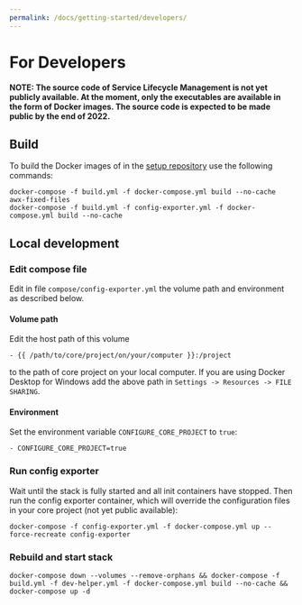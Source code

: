 ```yaml
---
permalink: /docs/getting-started/developers/
---
```


# For Developers

**NOTE: The source code of Service Lifecycle Management is not yet publicly available. At the moment, only the executables are available in the form of Docker images. The source code is expected to be made public by the end of 2022.**

## Build
To build the Docker images of in the [setup repository](https://github.com/FabOS-AI/fabos-slm-setup) use the following commands:
```
docker-compose -f build.yml -f docker-compose.yml build --no-cache awx-fixed-files
docker-compose -f build.yml -f config-exporter.yml -f docker-compose.yml build --no-cache
```

## Local development

### Edit compose file

Edit in file `compose/config-exporter.yml` the volume path and environment as described below.

#### Volume path
Edit the host path of this volume
```
- {{ /path/to/core/project/on/your/computer }}:/project
```
to the path of core project on your local computer. If you are using Docker Desktop for Windows add the above path 
in `Settings -> Resources -> FILE SHARING`.

#### Environment
Set the environment variable `CONFIGURE_CORE_PROJECT` to `true`:
```
- CONFIGURE_CORE_PROJECT=true
```

### Run config exporter
Wait until the stack is fully started and all init containers have stopped. Then run the config exporter container, 
which will override the configuration files in your core project (not yet public available):
```
docker-compose -f config-exporter.yml -f docker-compose.yml up --force-recreate config-exporter
```

### Rebuild and start stack
```
docker-compose down --volumes --remove-orphans && docker-compose -f build.yml -f dev-helper.yml -f docker-compose.yml build --no-cache && docker-compose up -d
```

